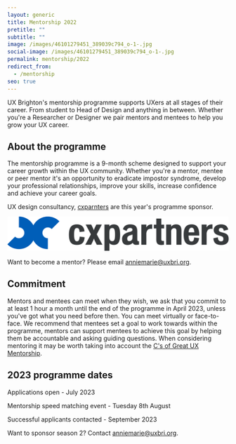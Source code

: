 ```yaml
---
layout: generic
title: Mentorship 2022
pretitle: ""
subtitle: ""
image: /images/46101279451_389039c794_o-1-.jpg
social-image: /images/46101279451_389039c794_o-1-.jpg
permalink: mentorship/2022
redirect_from:
  - /mentorship
seo: true
---
```

U﻿X Brighton's mentorship programme supports UXers at all stages of their career. From student to Head of Design and anything in between. Whether you're a Researcher or Designer we pair mentors and mentees to help you grow your UX career. 

## A﻿bout the programme

T﻿he mentorship programme is a 9-month scheme designed to support your career growth within the UX community. Whether you're a mentor, mentee or peer mentor it's an opportunity to eradicate impostor syndrome, develop your professional relationships, improve your skills, increase confidence and achieve your career goals. 

U﻿X design consultancy, [cxparnters](https://www.cxpartners.co.uk/) are this year's programme sponsor. 

<img src="/images/cxpartners_logo_blue-black-1-.png" alt="cxpartners logo" class="image-align-right"/>

Want to become a mentor? Please email anniemarie@uxbri.org. 

## C﻿ommitment

Mentors and mentees can meet when they wish, we ask that you commit to at least 1 hour a month until the end of the programme in April 2023, unless you've got what you need before then. You can meet virtually or face-to-face. We recommend that mentees set a goal to work towards within the programme, mentors can support mentees to achieve this goal by helping them be accountable and asking guiding questions. When considering mentoring it may be worth taking into account the [C's of Great UX Mentorship](https://youtu.be/0tZomurxE0w).

## 2023 programme dates

Applications o﻿pen - July 2023 

M﻿entorship speed matching event - Tuesday 8th August 

S﻿uccessful applicants contacted - September 2023 

Want to sponsor season 2? Contact anniemarie@uxbri.org.
